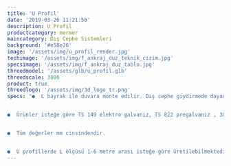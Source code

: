 ```yaml
---
title: 'U Profil'
date: '2019-03-26 11:21:56'
description: U Profil
productcategory: mermer
maincategory: Dış Cephe Sistemleri
background: '#e58e26'
image: '/assets/img/u_profil_render.jpg'
techimage: '/assets/img/f_ankraj_duz_teknik_cizim.jpg'
specsimage: '/assets/img/f_ankraj_duz_tablo.jpg'
threedmodel: '/assets/glb/u_profil.glb'
threedscale: 3000
product: true
threedlogo: '/assets/img/3d_logo_tr.png'
specs: "●  L bayrak ile duvara monte edilir. Dış cephe giydirmede dayanıklı ve kullanım kolaylığı sunan bir alt yapı oluşturmaya yarar.


●  Ürünler isteğe göre TS 149 elektro galvaniz, TS 822 pregalvaniz , 304 ve 430 paslanmaz çelikten üretilebilmektedir.


●  Tüm değerler mm cinsindendir.


●  U profillerde L ölçüsü 1-6 metre arası isteğe göre üretilebilmektedir."
---
```


